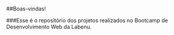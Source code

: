 ##Boas-vindas!

###Esse é o repositório dos projetos realizados no Bootcamp de Desenvolvimento Web da Labenu. 
